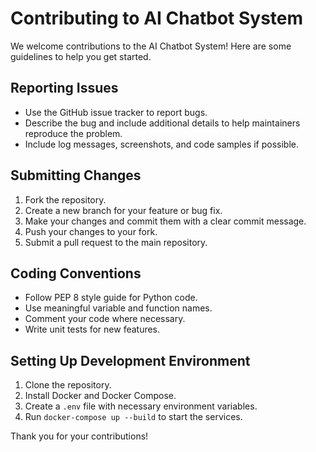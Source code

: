# Contributing to AI Chatbot System

We welcome contributions to the AI Chatbot System! Here are some guidelines to help you get started.

## Reporting Issues

- Use the GitHub issue tracker to report bugs.
- Describe the bug and include additional details to help maintainers reproduce the problem.
- Include log messages, screenshots, and code samples if possible.

## Submitting Changes

1. Fork the repository.
2. Create a new branch for your feature or bug fix.
3. Make your changes and commit them with a clear commit message.
4. Push your changes to your fork.
5. Submit a pull request to the main repository.

## Coding Conventions

- Follow PEP 8 style guide for Python code.
- Use meaningful variable and function names.
- Comment your code where necessary.
- Write unit tests for new features.

## Setting Up Development Environment

1. Clone the repository.
2. Install Docker and Docker Compose.
3. Create a `.env` file with necessary environment variables.
4. Run `docker-compose up --build` to start the services.

Thank you for your contributions!
